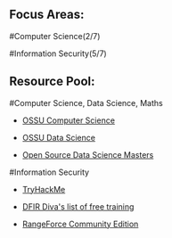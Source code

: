## Focus Areas:

#Computer Science(2/7)

#Information Security(5/7)

## Resource Pool:

#Computer Science, Data Science, Maths

* [OSSU Computer Science](https://github.com/ossu/computer-science)

* [OSSU Data Science](https://github.com/ossu/data-science)

* [Open Source Data Science Masters](https://datasciencemasters.org/)

#Information Security

* [TryHackMe](https://tryhackme.com/dashboard)

* [DFIR Diva's list of free training](https://training.dfirdiva.com/)

* [RangeForce Community Edition](https://training.dfirdiva.com/listing/rangeforce-community-edition)

